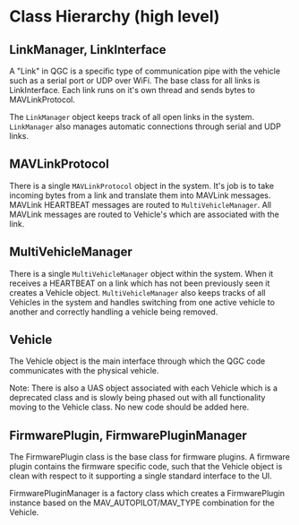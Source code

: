 # Class Hierarchy (high level)

## LinkManager, LinkInterface

A "Link" in QGC is a specific type of communication pipe with the vehicle such as a serial port or UDP over WiFi. The base class for all links is LinkInterface. Each link runs on it's own thread and sends bytes to MAVLinkProtocol.

The `LinkManager` object keeps track of all open links in the system. `LinkManager` also manages automatic connections through serial and UDP links.

## MAVLinkProtocol

There is a single `MAVLinkProtocol` object in the system. It's job is to take incoming bytes from a link and translate them into MAVLink messages. MAVLink HEARTBEAT messages are routed to `MultiVehicleManager`. All MAVLink messages are routed to Vehicle's which are associated with the link.

## MultiVehicleManager

There is a single `MultiVehicleManager` object within the system. When it receives a HEARTBEAT on a link which has not been previously seen it creates a Vehicle object. `MultiVehicleManager` also keeps tracks of all Vehicles in the system and handles switching from one active vehicle to another and correctly handling a vehicle being removed.

## Vehicle

The Vehicle object is the main interface through which the QGC code communicates with the physical vehicle.

Note: There is also a UAS object associated with each Vehicle which is a deprecated class and is slowly being phased out with all functionality moving to the Vehicle class. No new code should be added here.

## FirmwarePlugin, FirmwarePluginManager

The FirmwarePlugin class is the base class for firmware plugins. A firmware plugin contains the firmware specific code, such that the Vehicle object is clean with respect to it supporting a single standard interface to the UI.

FirmwarePluginManager is a factory class which creates a FirmwarePlugin instance based on the MAV\_AUTOPILOT/MAV\_TYPE combination for the Vehicle.
